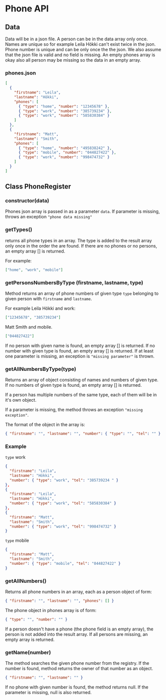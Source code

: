 # Phone API

## Data

Data will be in a json file. A person can be in the data array only once. Names are unique so for example Leila Hökki can't exist twice in the json. Phone number is unique and can be only once the the json. We also assume that the json file is valid and no field is missing. An empty phones array is okay also all person may be missing so the data in an empty array.

### phones.json

```json
[
  {
    "firstname": "Leila",
    "lastname": "Hökki",
    "phones": [
      { "type": "home", "number": "12345678" },
      { "type": "work", "number": "385739234" },
      { "type": "work", "number": "585830384" }
    ]
  },
  {
    "firstname": "Matt",
    "lastname": "Smith",
    "phones": [
      { "type": "home", "number": "495838242" },
      { "type": "mobile", "number": "044827422" },
      { "type": "work", "number": "998474732" }
    ]
  }
]
```

## Class PhoneRegister

### **constructor(data)**

Phones json array is passed in as a parameter `data`. If parameter is missing, throws an exception `"phone data missing"`

### **getTypes()**

returns all phone types in an array. The type is added to the result array only once in the order the are found.
If there are no phones or no persons, an empty array [] is returned.

For example:

```json
["home", "work", "mobile"]
```

### **getPersonsNumbersByType (firstname, lastname, type)**

Method returns an array of phone numbers of given type `type` belonging to given person with `firstname` and `lastname`.

For example Leila Hökki and work:

```json
["12345678", "385739234"]
```

Matt Smith and mobile.

```json
["044827422"]
```

If no person with given name is found, an empty array [] is returned.
If no number with given type is found, an empty array [] is returned.
If at least one parameter is missing, an exception is `"missing parameter"` is thrown.

### **getAllNumbersByType(type)**

Returns an array of object consisting of names and numbers of given type. If no numbers of given type is found, an empty array [] is returned.

If a person has multiple numbers of the same type, each of them will be in it's own object.

If a parameter is missing, the method throws an exception `"missing exception"`.

The format of the object in the array is:

```json
{ "firstname": "", "lastname": "", "number": { "type": "", "tel": "" } }
```

### Example

`type` work

```json
{
  "firstname": "Leila",
  "lastname": "Hökki",
  "number": { "type": "work", "tel": "385739234 " }
},
{
  "firstname": "Leila",
  "lastname": "Hökki",
  "number": { "type": "work", "tel": "585830384" }
},
{
  "firstname": "Matt",
  "lastname": "Smith",
  "number": { "type": "work", "tel": "998474732" }
}
```

`type` mobile

```json
{
  "firstname": "Matt",
  "lastname": "Smith",
  "number": { "type": "mobile", "tel": "044827422" }
}
```

### **getAllNumbers()**

Returns all phone numbers in an array, each as a person object of form:

```json
{ "firstname": "", "lastname": "", "phones": [] }
```

The phone object in phones array is of form:

```json
{ "type": "", "number": "" }
```

If a person doesn't have a phone (the phone field is an empty array),
the person is not added into the result array. If all persons are missing, an empty array is returned.

### **getName(number)**

The method searches the given phone number from the registry. If the number is found, method returns the owner of that number as an object.

```json
{ "firstname": "", "lastname": "" }
```

If no phone with given number is found, the method returns null.
If the parameter is missing, null is also returned.
